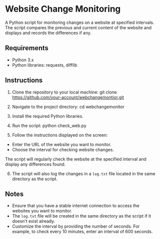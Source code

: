 # Website Change Monitoring

A Python script for monitoring changes on a website at specified intervals. The script compares the previous and current content of the website and displays and records the differences if any.

## Requirements

- Python 3.x
- Python libraries: requests, difflib

## Instructions

1. Clone the repository to your local machine:
git clone https://github.com/your-account/webchangemontior.git

2. Navigate to the project directory:
cd webchangemonitor

3. Install the required Python libraries.

4. Run the script:
python check_web.py


5. Follow the instructions displayed on the screen:

- Enter the URL of the website you want to monitor.
- Choose the interval for checking website changes.

The script will regularly check the website at the specified interval and display any differences found.

6. The script will also log the changes in a `log.txt` file located in the same directory as the script.

## Notes

- Ensure that you have a stable internet connection to access the websites you want to monitor.
- The `log.txt` file will be created in the same directory as the script if it doesn't exist already.
- Customize the interval by providing the number of seconds. For example, to check every 10 minutes, enter an interval of 600 seconds.
